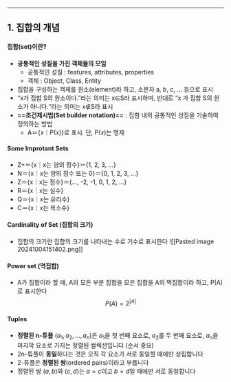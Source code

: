 
---
## 1. 집합의 개념

#### 집합(set)이란? 
- **공통적인 성질을 가진 객체들의 모임**
	- 공통적인 성질 : features, attributes, properties
	- 객체 : Object, Class, Entity
- 집합을 구성하는 객체를 원소(element)라 하고, 소문자 a, b, c, … 등으로 표시
- “x가 집합 S의 원소이다.”라는 의미는 x∈S라 표시하며, 반대로 “x 가 집합 S의 원소가 아니다.“라는 의미는 x∉S라 표시
- **==조건제시법(Set builder notation)==** : 집합 내의 공통적인 성질을 기술하여 정의하는 방법
	- A＝{𝑥｜P(𝑥)}로 표시. 단, P(𝑥)는 명제
#### Some Improtant Sets
-  Z+＝{x｜x는 양의 정수}＝{1, 2, 3, …} 
- N＝{x｜x는 양의 정수 또는 0}＝{0, 1, 2, 3, …} 
- Z＝{x｜x는 정수}＝{…, -2, -1, 0, 1, 2, …} 
- R＝{x｜x는 실수} 
- Q＝{x｜x는 유리수} 
- C＝{x｜x는 복소수}
#### Cardinality of Set (집합의 크기)
- 집합의 크기란 집합의 크기를 나타내는 수로 기수로 표시한다
	![[Pasted image 20241004151402.png]]
#### Power set (멱집합)
- A가 집합이라 할 때, A의 모든 부분 집합을 모은 집합을 A의 멱집합이라 하고, P(A)로 표시한다
$$P(A) = 2^{|A|} $$
#### Tuples
- **정렬된 n-튜플** $(a_1, a_2, \ldots, a_n)$은 $a_1$을 첫 번째 요소로, $a_2$를 두 번째 요소로, $a_n$을 마지막 요소로 가지는 정렬된 컬렉션입니다 (순서 중요)
- 2n-튜플이 **동일**하다는 것은 오직 각 요소가 서로 동일할 때에만 성립합니다
- 2-튜플은 **정렬된 쌍**(ordered pairs)이라고 부릅니다
- 정렬된 쌍 $(a, b)$와 $(c, d)$는 $a = c$이고 $b = d$일 때에만 서로 동일합니다
